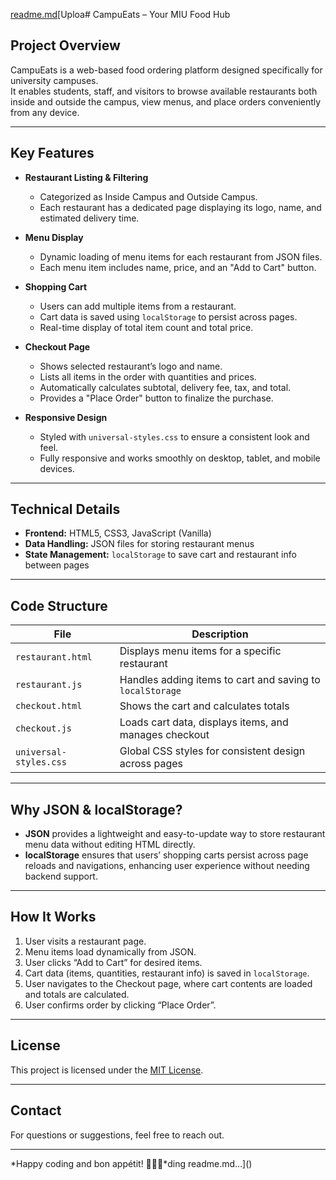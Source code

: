 [readme.md](https://github.com/user-attachments/files/21703771/readme.md)[Uploa# CampuEats – Your MIU Food Hub

## Project Overview

CampuEats is a web-based food ordering platform designed specifically for university campuses.  
It enables students, staff, and visitors to browse available restaurants both inside and outside the campus, view menus, and place orders conveniently from any device.

---

## Key Features

- **Restaurant Listing & Filtering**  
  - Categorized as Inside Campus and Outside Campus.  
  - Each restaurant has a dedicated page displaying its logo, name, and estimated delivery time.

- **Menu Display**  
  - Dynamic loading of menu items for each restaurant from JSON files.  
  - Each menu item includes name, price, and an "Add to Cart" button.

- **Shopping Cart**  
  - Users can add multiple items from a restaurant.  
  - Cart data is saved using `localStorage` to persist across pages.  
  - Real-time display of total item count and total price.

- **Checkout Page**  
  - Shows selected restaurant’s logo and name.  
  - Lists all items in the order with quantities and prices.  
  - Automatically calculates subtotal, delivery fee, tax, and total.  
  - Provides a "Place Order" button to finalize the purchase.

- **Responsive Design**  
  - Styled with `universal-styles.css` to ensure a consistent look and feel.  
  - Fully responsive and works smoothly on desktop, tablet, and mobile devices.

---

## Technical Details

- **Frontend:** HTML5, CSS3, JavaScript (Vanilla)  
- **Data Handling:** JSON files for storing restaurant menus  
- **State Management:** `localStorage` to save cart and restaurant info between pages

---

## Code Structure

| File               | Description                                             |
|--------------------|---------------------------------------------------------|
| `restaurant.html`  | Displays menu items for a specific restaurant           |
| `restaurant.js`    | Handles adding items to cart and saving to `localStorage`|
| `checkout.html`    | Shows the cart and calculates totals                    |
| `checkout.js`      | Loads cart data, displays items, and manages checkout   |
| `universal-styles.css` | Global CSS styles for consistent design across pages    |

---

## Why JSON & localStorage?

- **JSON** provides a lightweight and easy-to-update way to store restaurant menu data without editing HTML directly.  
- **localStorage** ensures that users’ shopping carts persist across page reloads and navigations, enhancing user experience without needing backend support.

---

## How It Works

1. User visits a restaurant page.  
2. Menu items load dynamically from JSON.  
3. User clicks “Add to Cart” for desired items.  
4. Cart data (items, quantities, restaurant info) is saved in `localStorage`.  
5. User navigates to the Checkout page, where cart contents are loaded and totals are calculated.  
6. User confirms order by clicking “Place Order”.

---

## License

This project is licensed under the [MIT License](LICENSE).

---

## Contact

For questions or suggestions, feel free to reach out.

---

*Happy coding and bon appétit! 🍕🍔🥗*ding readme.md…]()
